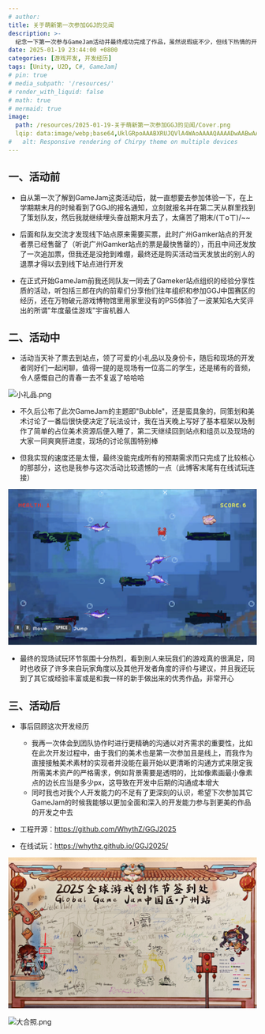 ```yaml
---
# author:
title: 关于萌新第一次参加GGJ的见闻
description: >-
  纪念一下第一次参与GameJam活动并最终成功完成了作品，虽然说瑕疵不少，但线下热情的开发氛围的确让人开心，明年还来~
date: 2025-01-19 23:44:00 +0800
categories: [游戏开发, 开发经历]
tags: [Unity, U2D, C#, GameJam]
# pin: true
# media_subpath: '/resources/'
# render_with_liquid: false
# math: true
# mermaid: true
image:
  path: /resources/2025-01-19-关于萌新第一次参加GGJ的见闻/Cover.png
  lqip: data:image/webp;base64,UklGRpoAAABXRUJQVlA4WAoAAAAQAAAADwAABwAAQUxQSDIAAAARL0AmbZurmr57yyIiqE8oiG0bejIYEQTgqiDA9vqnsUSI6H+oAERp2HZ65qP/VIAWAFZQOCBCAAAA8AEAnQEqEAAIAAVAfCWkAALp8sF8rgRgAP7o9FDvMCkMde9PK7euH5M1m6VWoDXf2FkP3BqV0ZYbO6NA/VFIAAAA
#   alt: Responsive rendering of Chirpy theme on multiple devices
---
```


## 一、活动前
- 自从第一次了解到GameJam这类活动后，就一直想要去参加体验一下，在上学期期末月的时候看到了GGJ的报名通知，立刻就报名并在第二天从群里找到了策划队友，然后我就继续埋头奋战期末月去了，太痛苦了期末/(ㄒoㄒ)/~~

- 后面和队友交流才发现线下站点原来需要买票，此时广州Gamker站点的开发者票已经售罄了（听说广州Gamker站点的票是最快售罄的），而且中间还发放了一次追加票，但我还是没抢到难绷，最终还是购买活动当天发放出的别人的退票才得以去到线下站点进行开发

- 在正式开始GameJam前我还同队友一同去了Gameker站点组织的经验分享性质的活动，听包括三郎在内的前辈们分享他们往年组织和参加GGJ中国赛区的经历，还在万物破元游戏博物馆里用家里没有的PS5体验了一波某知名大奖评出的所谓"年度最佳游戏"宇宙机器人

## 二、活动中
- 活动当天补了票去到站点，领了可爱的小礼品以及身份卡，随后和现场的开发者同好们一起闲聊，值得一提的是现场有一位高二的学生，还是稀有的音频，令人感慨自己的青春一去不复返了哈哈哈

![小礼品.png](/resources/2025-01-19-关于萌新第一次参加GGJ的见闻/小礼品.png)

- 不久后公布了此次GameJam的主题即"Bubble"，还是蛮具象的，同策划和美术讨论了一番后很快便决定了玩法设计，我在当天晚上写好了基本框架以及制作了简单的占位美术资源后便入睡了，第二天继续回到站点和组员以及现场的大家一同爽爽肝进度，现场的讨论氛围特别棒

- 但我实现的速度还是太慢，最终没能完成所有的预期需求而只完成了比较核心的那部分，这也是我参与这次活动比较遗憾的一点（此博客末尾有在线试玩连接）

![游戏内示意图.png](/resources/2025-01-19-关于萌新第一次参加GGJ的见闻/游戏内示意图.png)

- 最终的现场试玩环节氛围十分热烈，看到别人来玩我们的游戏真的很满足，同时也收获了许多来自玩家角度以及其他开发者角度的评价与建议，并且我还玩到了其它或经验丰富或是和我一样的新手做出来的优秀作品，非常开心

## 三、活动后
- 事后回顾这次开发经历
  - 我再一次体会到团队协作时进行更精确的沟通以对齐需求的重要性，比如在此次开发过程中，由于我们的美术也是第一次参加且是线上，而我作为直接接触美术素材的实现者并没能在最开始以更清晰的沟通方式来限定我所需美术资产的严格需求，例如背景需要是透明的，比如像素画最小像素点的边长应当是多少px，这导致在开发中后期的沟通成本增大
  - 同时我也对我个人开发能力的不足有了更深刻的认识，希望下次参加其它GameJam的时候我能够以更加全面和深入的开发能力参与到更美的作品的开发之中去

- 工程开源：<https://github.com/WhythZ/GGJ2025>

- 在线试玩：<https://whythz.github.io/GGJ2025/>

![签名墙.png](/resources/2025-01-19-关于萌新第一次参加GGJ的见闻/签名墙.png)

![大合照.png](/resources/2025-01-19-关于萌新第一次参加GGJ的见闻/大合照.png)